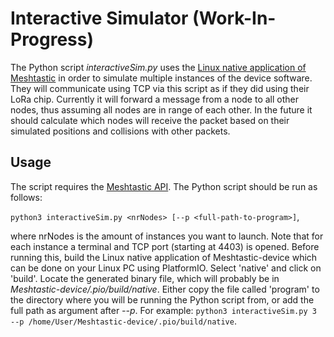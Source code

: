 # Interactive Simulator (Work-In-Progress)

The Python script *interactiveSim.py* uses the [Linux native application of Meshtastic](https://meshtastic.org/docs/software/other/docker) in order to simulate multiple instances of the device software. They will communicate using TCP via this script as if they did using their LoRa chip. Currently it will forward a message from a node to all other nodes, thus assuming all nodes are in range of each other. In the future it should calculate which nodes will receive the packet based on their simulated positions and collisions with other packets. 

## Usage
The script requires the [Meshtastic API](https://meshtastic.org/docs/software/python/python-installation). 
The Python script should be run as follows: 

```python3 interactiveSim.py <nrNodes> [--p <full-path-to-program>]```,

where nrNodes is the amount of instances you want to launch. Note that for each instance a terminal and TCP port (starting at 4403) is opened. 
Before running this, build the Linux native application of Meshtastic-device which can be done on your Linux PC using PlatformIO. Select 'native' and click on 'build'. Locate the generated binary file, which will probably be in *Meshtastic-device/.pio/build/native*. Either copy the file called 'program' to the directory where you will be running the Python script from, or add the full path as argument after *--p*. For example: ```python3 interactiveSim.py 3 --p /home/User/Meshtastic-device/.pio/build/native```. 

